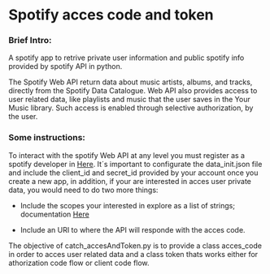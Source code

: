 # Spotify acces code and token 

### Brief Intro: 
A spotify app to retrive private user information and public spotify info provided by spotify API in python.

The Spotify Web API return data about music artists, albums, and tracks, directly from the Spotify Data Catalogue. Web API also provides access to user related data, like playlists and music that the user saves in the Your Music library. Such access is enabled through selective authorization, by the user.

### Some instructions:
To interact with the spotify Web API at any level you must register as a spotify developer in [Here](https://developer.spotify.com/dashboard/login). It´s important to configurate the data_init.json file and include the client_id and secret_id provided by your account once you create a new app, in addition, if your are interested in acces user private data, you would need to do two more things:

* Include the scopes your interested in explore as a list of strings; documentation [Here](https://developer.spotify.com/documentation/general/guides/authorization/scopes/)

* Include an URI to where the API will responde with the acces code.

The objective of catch_accesAndToken.py is to provide a class acces_code in order to acces user related data and a class token thats works either for athorization code flow or client code flow.

 
